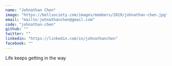 ```yaml
---
name: "Johnathan Chen"
image: "https://bellsociety.com/images/members/2019/johnathan-chen.jpg"
email: "mailto:johnathanchen@gmail.com"
code: "johnathan-chen"
github: ""
twitter: ""
linkedin: "https://linkedin.com/in/johnathanchen"
facebook: ""
---
```

Life keeps getting in the way